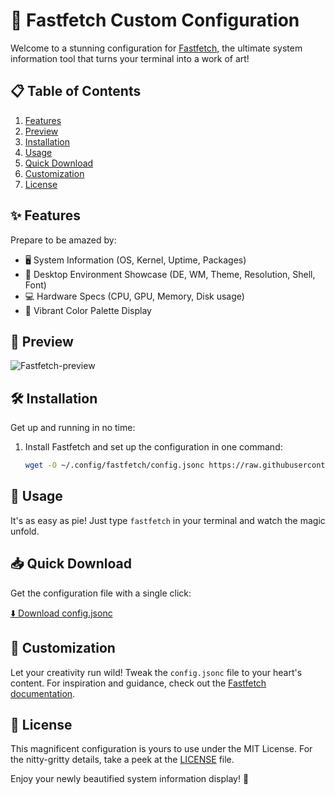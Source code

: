 # 🚀 Fastfetch Custom Configuration

Welcome to a stunning configuration for [Fastfetch](https://github.com/fastfetch-cli/fastfetch), the ultimate system information tool that turns your terminal into a work of art!

## 📋 Table of Contents

1. [Features](#-features)
2. [Preview](#-preview)
3. [Installation](#️-installation)
4. [Usage](#-usage)
5. [Quick Download](#-quick-download)
6. [Customization](#-customization)
7. [License](#-license)

## ✨ Features

Prepare to be amazed by:

- 🖥️ System Information (OS, Kernel, Uptime, Packages)
- 🎨 Desktop Environment Showcase (DE, WM, Theme, Resolution, Shell, Font)
- 💻 Hardware Specs (CPU, GPU, Memory, Disk usage)
- 🌈 Vibrant Color Palette Display

## 👀 Preview

![Fastfetch-preview](https://github.com/user-attachments/assets/f249aabf-6850-4c45-938e-2a364c64b5ea)

## 🛠️ Installation

Get up and running in no time:

1. Install Fastfetch and set up the configuration in one command:
   ```bash
   wget -O ~/.config/fastfetch/config.jsonc https://raw.githubusercontent.com/dacrab/fastfetch-config/main/config.jsonc
   ```

## 🚀 Usage

It's as easy as pie! Just type `fastfetch` in your terminal and watch the magic unfold.

## 📥 Quick Download

Get the configuration file with a single click:

[⬇️ Download config.jsonc](https://raw.githubusercontent.com/dacrab/fastfetch-config/main/config.jsonc)

## 🎨 Customization

Let your creativity run wild! Tweak the `config.jsonc` file to your heart's content. For inspiration and guidance, check out the [Fastfetch documentation](https://github.com/fastfetch-cli/fastfetch/wiki/Configuration).

## 📜 License

This magnificent configuration is yours to use under the MIT License. For the nitty-gritty details, take a peek at the [LICENSE](LICENSE) file.

Enjoy your newly beautified system information display! 🎉
